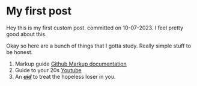 # My first post

Hey this is my first custom post. committed on 10-07-2023. I feel pretty good about this.

Okay so here are a bunch of things that I gotta study. Really simple stuff to be honest. 

1. Markup guide [Github Markup documentation](https://docs.github.com/en/get-started/writing-on-github/getting-started-with-writing-and-formatting-on-github/basic-writing-and-formatting-syntax)
2. Guide to your 20s [Youtube](https://www.youtube.com/watch?v=kuEN1KbjjTE)
3. An [***aid***](https://www.youtube.com/watch?v=ObhXJ3Ivxtg&t=141s) to treat the hopeless loser in you.
